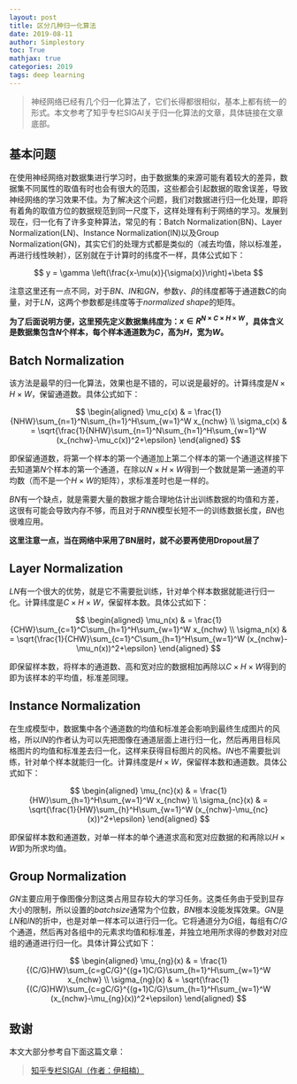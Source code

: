 ```yaml
---
layout: post
title: 区分几种归一化算法
date: 2019-08-11
author: Simplestory
toc: True
mathjax: true
categories: 2019
tags: deep learning
---
```


> 神经网络已经有几个归一化算法了，它们长得都很相似，基本上都有统一的形式。本文参考了知乎专栏SIGAI关于归一化算法的文章，具体链接在文章底部。

## 基本问题

在使用神经网络对数据集进行学习时，由于数据集的来源可能有着较大的差异，数据集不同属性的取值有时也会有很大的范围，这些都会引起数据的取舍误差，导致神经网络的学习效果不佳。为了解决这个问题，我们对数据进行归一化处理，即将有着角的取值方位的数据规范到同一尺度下，这样处理有利于网络的学习。发展到现在，归一化有了许多变种算法，常见的有：Batch Normalization(BN)、Layer Normalization(LN)、Instance Normalization(IN)以及Group Normalization(GN)，其实它们的处理方式都是类似的（减去均值，除以标准差，再进行线性映射），区别就在于计算时的纬度不一样，具体公式如下：

$$
y = \gamma \left(\frac{x-\mu(x)}{\sigma(x)}\right)+\beta
$$

注意这里还有一点不同，对于$BN$、$IN$和$GN$，参数$\gamma$、$\beta$的纬度都等于通道数$C$的向量，对于$LN$，这两个参数都是纬度等于$normalized\ shape$的矩阵。

**为了后面说明方便，这里预先定义数据集纬度为：$x \in R^{N \times C \times H \times W}$，具体含义是数据集包含$N$个样本，每个样本通道数为$C$，高为$H$，宽为$W$。**

## Batch Normalization

该方法是最早的归一化算法，效果也是不错的，可以说是最好的。计算纬度是$N \times H \times W$，保留通道数。具体公式如下：

$$
\begin{aligned}
    \mu_c(x) & = \frac{1}{NHW}\sum_{n=1}^N\sum_{h=1}^H\sum_{w=1}^W x_{nchw}  \\
    \sigma_c(x) & = \sqrt{\frac{1}{NHW}\sum_{n=1}^N\sum_{h=1}^H\sum_{w=1}^W (x_{nchw}-\mu_c(x))^2+\epsilon}
\end{aligned}
$$

即保留通道数，将第一个样本的第一个通道加上第二个样本的第一个通道这样接下去知道第$N$个样本的第一个通道，在除以$N\times H \times W$得到一个数就是第一通道的平均数（而不是一个$H\times W$的矩阵），求标准差时也是一样的。

$BN$有一个缺点，就是需要大量的数据才能合理地估计出训练数据的均值和方差，这很有可能会导致内存不够，而且对于$RNN$模型长短不一的训练数据长度，$BN$也很难应用。

**这里注意一点，当在网络中采用了BN层时，就不必要再使用Dropout层了**

## Layer Normalization

$LN$有一个很大的优势，就是它不需要批训练，针对单个样本数据就能进行归一化。计算纬度是$C \times H \times W$，保留样本数。具体公式如下：

$$
\begin{aligned}
    \mu_n(x) & = \frac{1}{CHW}\sum_{c=1}^C\sum_{h=1}^H\sum_{w=1}^W x_{nchw}  \\
    \sigma_n(x) & = \sqrt{\frac{1}{CHW}\sum_{c=1}^C\sum_{h=1}^H\sum_{w=1}^W (x_{nchw}-\mu_n(x))^2+\epsilon}
\end{aligned}
$$

即保留样本数，将样本的通道数、高和宽对应的数据相加再除以$C \times H \times W$得到的即为该样本的平均值，标准差同理。

## Instance Normalization

在生成模型中，数据集中各个通道数的均值和标准差会影响到最终生成图片的风格，所以$IN$的作者认为可以先把图像在通道层面上进行归一化，然后再用目标风格图片的均值和标准差去归一化，这样来获得目标图片的风格。$IN$也不需要批训练，针对单个样本就能归一化。计算纬度是$H \times W$，保留样本数和通道数。具体公式如下：

$$
\begin{aligned}
    \mu_{nc}(x) & = \frac{1}{HW}\sum_{h=1}^H\sum_{w=1}^W x_{nchw}  \\
    \sigma_{nc}(x) & = \sqrt{\frac{1}{HW}\sum_{h}^H\sum_{w=1}^W (x_{nchw}-\mu_{nc}(x))^2+\epsilon}
\end{aligned}
$$

即保留样本数和通道数，对单一样本的单个通道求高和宽对应数据的和再除以$H \times W$即为所求均值。

## Group Normalization

$GN$主要应用于像图像分割这类占用显存较大的学习任务。这类任务由于受到显存大小的限制，所以设置的$batchsize$通常为个位数，$BN$根本没能发挥效果。$GN$是$LN$和$IN$的折中，也是对单一样本可以进行归一化。它将通道分为$G$组，每组有$C/G$个通道，然后再对各组中的元素求均值和标准差，并独立地用所求得的参数对对应组的通道进行归一化。具体计算公式如下：

$$
\begin{aligned}
    \mu_{ng}(x) & = \frac{1}{(C/G)HW}\sum_{c=gC/G}^{(g+1)C/G}\sum_{h=1}^H\sum_{w=1}^W x_{nchw}  \\
    \sigma_{ng}(x) & = \sqrt{\frac{1}{(C/G)HW}\sum_{c=gC/G}^{(g+1)C/G}\sum_{h=1}^H\sum_{w=1}^W (x_{nchw}-\mu_{ng}(x))^2+\epsilon}
\end{aligned}
$$

## 致谢

本文大部分参考自下面这篇文章：

>[知乎专栏SIGAI（作者：伊相楠）](https://zhuanlan.zhihu.com/p/69659844)